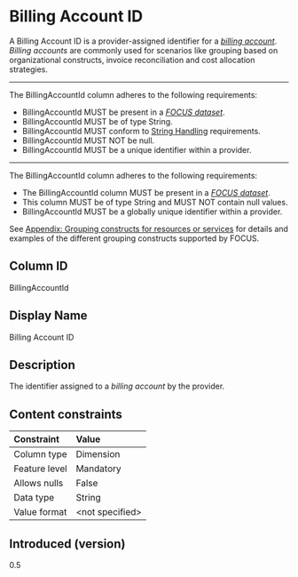 # Billing Account ID

A Billing Account ID is a provider-assigned identifier for a [*billing account*](#glossary:billing-account). *Billing accounts* are commonly used for scenarios like grouping based on organizational constructs, invoice reconciliation and cost allocation strategies.

---
The BillingAccountId column adheres to the following requirements:

* BillingAccountId MUST be present in a [*FOCUS dataset*](#glossary:FOCUS-dataset).
* BillingAccountId MUST be of type String.
* BillingAccountId MUST conform to [String Handling](#stringhandling) requirements.
* BillingAccountId MUST NOT be null.
* BillingAccountId MUST be a unique identifier within a provider.

---
The BillingAccountId column adheres to the following requirements:

* The BillingAccountId column MUST be present in a [*FOCUS dataset*](#glossary:FOCUS-dataset).
* This column MUST be of type String and MUST NOT contain null values.
* BillingAccountId MUST be a globally unique identifier within a provider.

See [Appendix: Grouping constructs for resources or services](#groupingconstructsforresourcesorservices) for details and examples of the different grouping constructs supported by FOCUS.

## Column ID

BillingAccountId

## Display Name

Billing Account ID

## Description

The identifier assigned to a *billing account* by the provider.

## Content constraints

|    Constraint   |      Value       |
|:----------------|:-----------------|
| Column type     | Dimension        |
| Feature level   | Mandatory        |
| Allows nulls    | False            |
| Data type       | String           |
| Value format    | \<not specified> |

## Introduced (version)

0.5
